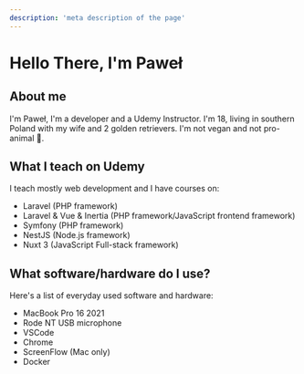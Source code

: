 ```yaml
---
description: 'meta description of the page'
--- 
```

# Hello There, I'm Paweł

## About me

I'm Paweł, I'm a developer and a Udemy Instructor. I'm 18, living in southern Poland with my wife and 2  golden retrievers. I'm not vegan and not pro-animal 🥑.

## What I teach on Udemy

I teach mostly web development and I have courses on:

- Laravel (PHP framework)
- Laravel & Vue & Inertia (PHP framework/JavaScript frontend framework)
- Symfony (PHP framework)
- NestJS (Node.js framework)
- Nuxt 3 (JavaScript Full-stack framework)

## What software/hardware do I use?

Here's a list of everyday used software and hardware:

- MacBook Pro 16 2021
- Rode NT USB microphone
- VSCode
- Chrome
- ScreenFlow (Mac only)
- Docker